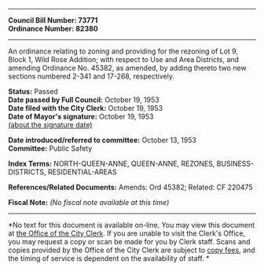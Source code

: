 * * * * *  
  
**Council Bill Number: [](#h0)[](#h2)73771**   
**Ordinance Number: 82380**  
  
* * * * *  
  
An ordinance relating to zoning and providing for the rezoning of Lot 9, Block 1, Wild Rose Addition; with respect to Use and Area Districts, and amending Ordinance No. 45382, as amended, by adding thereto two new sections numbered 2-341 and 17-268, respectively.  
  
**Status:** Passed   
**Date passed by Full Council:** October 19, 1953   
**Date filed with the City Clerk:** October 19, 1953   
**Date of Mayor's signature:** October 19, 1953   
[(about the signature date)](/~public/approvaldate.htm)   
  
  
**Date introduced/referred to committee:** October 13, 1953   
**Committee:** Public Safety   
  
**Index Terms:** NORTH-QUEEN-ANNE, QUEEN-ANNE, REZONES, BUSINESS-DISTRICTS, RESIDENTIAL-AREAS  
  
**References/Related Documents:** Amends: Ord 45382; Related: CF 220475  
  
**Fiscal Note:** *(No fiscal note available at this time)*  
  
* * * * *  
  
*No text for this document is available on-line. You may view this document at [the Office of the City Clerk](http://www.seattle.gov/leg/clerk/contactUs.htm). If you are unable to visit the Clerk's Office, you may request a copy or scan be made for you by Clerk staff. Scans and copies provided by the Office of the City Clerk are subject to [copy fees](http://clerk.seattle.gov/~public/clerkfees.htm), and the timing of service is dependent on the availability of staff. *  
  
  
